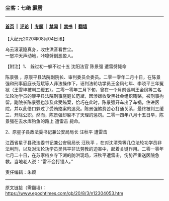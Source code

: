 ### 尘客：七绝 霹雳

---

#### [首页](../../../..?n12304053) &nbsp;|&nbsp; [评论](../../../../../epoch-comment?n12304053) &nbsp;|&nbsp; [专题](../../../../../epoch-special?n12304053) &nbsp;|&nbsp; [禁闻](../../../../../epoch-news?n12304053) &nbsp;|&nbsp; [禁书](../../../../../books?n12304053) &nbsp;|&nbsp; [翻墙](https://github.com/gfw-breaker/nogfw/blob/master/README.md?n12304053)


<div class="post_content" id="artbody" itemprop="articleBody">
 <!-- article content begin -->
 <p>
  【大纪元2020年08月04日讯】
 </p>
 <p>
  乌云滚滚隐真身，收住洪音看世尘。
  <br/>
  一怒冲天声动地，咔嚓劈倒恶盈人。
 </p>
 <p>
  【附注】1、
  <ok href="https://www.epochtimes.com/gb/tag/%E8%BA%B2%E8%BF%87%E5%88%9D%E4%B8%80%E8%BA%B2%E4%B8%8D%E8%BF%87%E5%8D%81%E4%BA%94.html">
   躲过初一躲不过十五
  </ok>
  沈阳法官
  <ok href="https://www.epochtimes.com/gb/tag/%E9%99%88%E6%99%AF%E5%BC%BA.html">
   陈景强
  </ok>
  遭雷劈毙命
 </p>
 <p>
  <ok href="https://www.epochtimes.com/gb/tag/%E9%99%88%E6%99%AF%E5%BC%BA.html">
   陈景强
  </ok>
  ，原康平县法院副院长、审判委员会委员。二零一零年二月十日，在陈景强和刑事庭庭长范斌等人非法操作下，诬判法轮功学员王金凤七年、李晓平三年冤狱（王雪坤被判三缓五）。二零一零年三月下旬，曾在一个月前诬判王金凤等三名法轮功学员的康平县法院刑事庭庭长范斌，因涉嫌收受黑社会组织贿赂，被刑事拘留。副院长陈景强也涉及此受贿案，恰巧在此时，陈景强开车出了车祸，住进医院，并以此借口躲过了受贿赂案的追究。陈景强煞费苦心打通关系，最终被判三缓三、开除公职。然而，陈景强却躲不了天理的惩罚。二零一四年八月十五日早，陈景强在去水库钓鱼的路上
  <ok href="https://www.epochtimes.com/gb/tag/%E9%81%AD%E9%9B%B7%E5%87%BB.html">
   遭雷击
  </ok>
  毙命。
 </p>
 <p>
  2、原星子县政法委书记兼公安局局长
  <ok href="https://www.epochtimes.com/gb/tag/%E6%B1%AA%E7%A7%8B%E5%B9%B3.html">
   汪秋平
  </ok>
  <ok href="https://www.epochtimes.com/gb/tag/%E9%81%AD%E9%9B%B7%E5%87%BB.html">
   遭雷击
  </ok>
 </p>
 <p>
  江西省星子县政法委书记兼公安局局长
  <ok href="https://www.epochtimes.com/gb/tag/%E6%B1%AA%E7%A7%8B%E5%B9%B3.html">
   汪秋平
  </ok>
  ，在对沈清秀等几位法轮功学员非法判刑，以及对法轮功学员吴伟平非法劳教的迫害中，起着关键作用。二零一零年七月二十日，在苏家档乡寺下湖的防洪现场，汪秋平遭雷击，伤势严重送医院急救。当地老人说：“雷不会打错人。”
 </p>
 <p>
  责任编辑：朱颖
 </p>
 <!-- article content end -->
 <div id="below_article_ad">
 </div>
</div>


---

原文链接（需翻墙）：https://www.epochtimes.com/gb/20/8/3/n12304053.htm